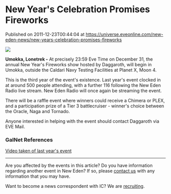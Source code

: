 # New Year's Celebration Promises Fireworks
Published on 2011-12-23T00:44:04 at https://universe.eveonline.com/new-eden-news/new-years-celebration-promises-fireworks

![](http://www.eve-ic.net/media/assets/icarticlebanner.png)  
  
 **Umokka, Lonetrek -** At precisely 23:59 Eve Time on December 31, the annual New Year's Fireworks show hosted by Daggaroth, will begin in Umokka, outside the Caldari Navy Testing Facilities at Planet X, Moon 4.   
  
This is the third year of the event's existence. Last year's event clocked in at around 500 people attending, with a further 116 following the New Eden Radio live stream. New Eden Radio will once again be streaming the event.   
  
There will be a raffle event where winners could receive a Chimera or PLEX, and a participation prize of a Tier 3 battlecruiser - winner's choice between the Oracle, Naga and Tornado.   
  
Anyone interested in helping with the event should contact Daggaroth via EVE Mail.

### GalNet References

[Video taken of last year's event](http://www.youtube.com/watch?v=QfqjZrF_LL0&list=FLL7tD4BGLTx2caBhqyUgHDg&index=34&feature=plpp_video%E2%80%8B)

* * *

Are you affected by the events in this article? Do you have information regarding another event in New Eden? If so, please [contact us](http://www.eveonline.com/news.asp?a=submitrp) with any information that you may have.  
  
Want to become a news correspondent with IC? We are [recruiting](http://www.eveonline.com/isd.asp).
